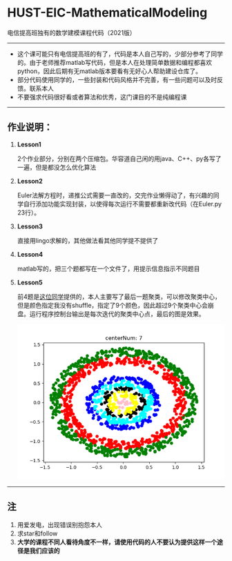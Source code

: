 # HUST-EIC-MathematicalModeling
电信提高班独有的数学建模课程代码（2021版）

---

- 这个课可能只有电信提高班的有了，代码是本人自己写的，少部分参考了同学的。由于老师推荐matlab写代码，但是本人在处理简单数据和编程都喜欢python，因此后期有无matlab版本要看有无好心人帮助建设仓库了。
- 部分代码使用同学的，一些封装和代码风格并不完善，有一些问题可以及时反馈。联系本人
- 不要强求代码很好看或者算法和优秀，这门课目的不是纯编程课

---

## 作业说明：

1. **Lesson1**

   2个作业部分，分别在两个压缩包。华容道自己闲的用java、C++、py各写了一遍，但是都没怎么优化算法

2. **Lesson2**

   Euler法解方程时，递推公式需要一直改的，交完作业懒得动了，有兴趣的同学自行添加功能实现封装，以使得每次运行不需要都重新改代码（在Euler.py 23行）。

3. **Lesson3**

   直接用lingo求解的，其他做法看其他同学提不提供了

4. **Lesson4**

   matlab写的，把三个题都写在一个文件了，用提示信息指示不同题目

5. **Lesson5**

   前4题是[这位同学](https://github.com/lujzz)提供的，本人主要写了最后一题聚类，可以修改聚类中心，但是颜色指定我没有shuffle，指定了9个颜色，因此超过9个聚类中心会崩盘。运行程序控制台输出是每次迭代的聚类中心点，最后的图是效果。

   ![如这样聚类中心为7个的效果图](Lesson5/center_num7.png)



---

## 注

1. 用爱发电，出现错误别抱怨本人
2. 求star和follow
3. **大学的课程不同人看待角度不一样，请使用代码的人不要认为提供这样一个途径是我们应该的**